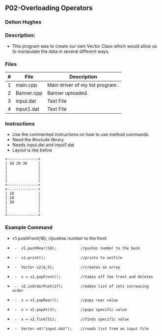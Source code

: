 ## P02-Overloading Operators
### Delton Hughes
### Description:

- This program was to create our own Vector Class which would allow us 
to manipulate the data in several different ways. 



### Files

|   #   | File      | Description                      |
| :---: | --------- | -------------------------------- |
|   1   | main.cpp  | Main driver of my list program . |
|   2   | Banner.cpp| Banner uploaded.                 |                  
|   3   | input.dat | Text File                        |
|   4   | input1.dat| Text File
### Instructions

- Use the commented instructions on how to use method commands.
- Need the #include <fstream> library
- Needs input.dat and input1.dat
- Layout is like below
```
+--------------+
| 10 20 30     |
|              |
|              |
|              |
|              |
+--------------+
+--------------+
| 10           |
| 20           |
| 30           |
|              |
|              |
+--------------+
```

### Example Command

  -  v1.pushFront(18);                //pushes number to the front
 *      -  v1.pushRear(18);           //pushes number to the back
 *      -  v1.print();                //prints to outfile
 *      -  Vector v2(A,5);            //creates an array
 *      -  x = v1.popFront();         //takes off the front and deletes
 *      -  v2.inOrderPush(27);        //makes list of ints increasing order
 *      -  x = v1.popRear();          //pops rear value
 *      -  x = v2.popAt(3);           //pops specific value
 *      -  x = v2.find(51);           //finds specific value
 *      -  Vector v4("input.dat");    //reads list from an input file 

